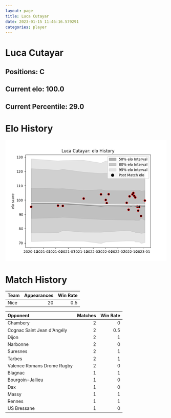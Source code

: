 ```yaml
---  
layout: page  
title: Luca Cutayar  
date: 2023-01-15 11:46:16.579291  
categories: player  
---
```

# Luca Cutayar

## Positions: C

## Current elo: 100.0

## Current Percentile: 29.0

# Elo History


![elo history](history_LucaCutayar.png)
# Match History


| Team   |   Appearances |   Win Rate |
|:-------|--------------:|-----------:|
| Nice   |            20 |        0.5 |

| Opponent                   |   Matches |   Win Rate |
|:---------------------------|----------:|-----------:|
| Chambery                   |         2 |        0   |
| Cognac Saint Jean d'Angély |         2 |        0.5 |
| Dijon                      |         2 |        1   |
| Narbonne                   |         2 |        0   |
| Suresnes                   |         2 |        1   |
| Tarbes                     |         2 |        1   |
| Valence Romans Drome Rugby |         2 |        0   |
| Blagnac                    |         1 |        1   |
| Bourgoin-Jallieu           |         1 |        0   |
| Dax                        |         1 |        0   |
| Massy                      |         1 |        1   |
| Rennes                     |         1 |        1   |
| US Bressane                |         1 |        0   |